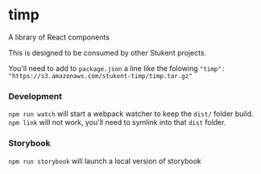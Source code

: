 # timp
A library of React components


This is designed to be consumed by other Stukent projects.

You'll need to add to `package.json` a line like the folowing
`"timp": "https://s3.amazonaws.com/stukent-timp/timp.tar.gz"`


### Development

`npm run watch` will start a webpack watcher to keep the `dist/` folder build. `npm link` will not work, you'll need to symlink into
that `dist` folder.

### Storybook

`npm run storybook` will launch a local version of storybook